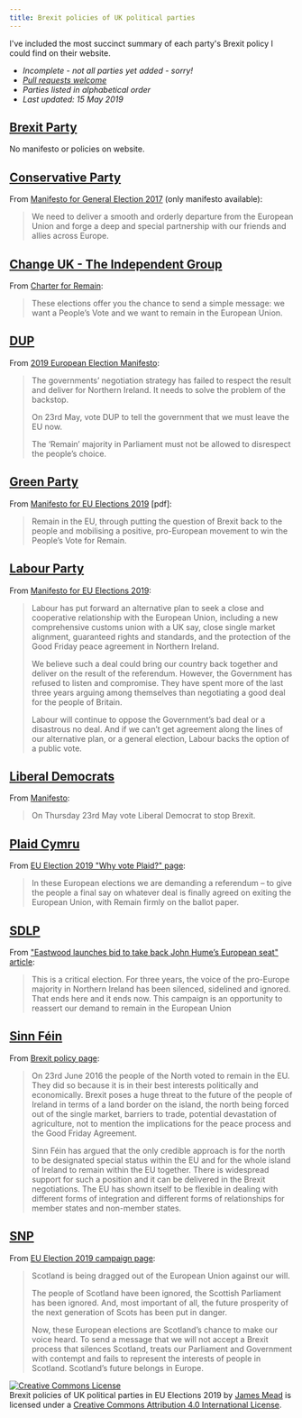 ```yaml
---
title: Brexit policies of UK political parties
---
```


I've included the most succinct summary of each party's Brexit policy I could find on their website.

* _Incomplete - not all parties yet added - sorry!_
* _[Pull requests welcome](https://github.com/floehopper/eu-elections-2019/)_
* _Parties listed in alphabetical order_
* _Last updated: 15 May 2019_

## [Brexit Party](https://thebrexitparty.org/)

No manifesto or policies on website.


## [Conservative Party](https://www.conservatives.com/)

From [Manifesto for General Election 2017](https://www.conservatives.com/manifesto) (only manifesto available):

> We need to deliver a smooth and orderly departure from the European Union and forge a deep and special partnership with our friends and allies across Europe.


## [Change UK - The Independent Group](https://voteforchange.uk/)

From [Charter for Remain](https://voteforchange.uk/charter-for-remain/):

> These elections offer you the chance to send a simple message: we want a People’s Vote and we want to remain in the European Union.


## [DUP](http://www.mydup.com/)

From [2019 European Election Manifesto](http://www.mydup.com/images/uploads/publications/European_manifesto_-_Final.pdf):

> The governments’ negotiation strategy has failed to respect the result and deliver for Northern Ireland. It needs to solve the problem of the backstop.
>
> On 23rd May, vote DUP to tell the government that we must leave the EU now.
>
> The ‘Remain’ majority in Parliament must not be allowed to disrespect the people’s choice.


## [Green Party](https://www.greenparty.org.uk/)

From [Manifesto for EU Elections 2019](https://www.greenparty.org.uk/assets/images/national-site/eu-2019/eu-manifesto-online-19-05-13.pdf) [pdf]:

> Remain in the EU, through putting the question of Brexit back to the people and mobilising a positive, pro-European movement to win the People’s Vote for Remain.


## [Labour Party](https://labour.org.uk/)

From [Manifesto for EU Elections 2019](https://labour.org.uk/manifesto/transforming-britain-and-europe/):

> Labour has put forward an alternative plan to seek a close and cooperative relationship with the European Union, including a new comprehensive customs union with a UK say, close single market alignment, guaranteed rights and standards, and the protection of the Good Friday peace agreement in Northern Ireland.
>
> We believe such a deal could bring our country back together and deliver on the result of the referendum. However, the Government has refused to listen and compromise. They have spent more of the last three years arguing among themselves than negotiating a good deal for the people of Britain.
>
> Labour will continue to oppose the Government’s bad deal or a disastrous no deal. And if we can’t get agreement along the lines of our alternative plan, or a general election, Labour backs the option of a public vote.


## [Liberal Democrats](https://www.libdems.org.uk/)

From [Manifesto](https://www.libdems.org.uk/manifesto):

> On Thursday 23rd May vote Liberal Democrat to stop Brexit.


## [Plaid Cymru](https://www.partyof.wales/)

From [EU Election 2019 "Why vote Plaid?" page](https://www.partyof.wales/plaid_europe):

> In these European elections we are demanding a referendum – to give the people a final say on whatever deal is finally agreed on exiting the European Union, with Remain firmly on the ballot paper.


## [SDLP](http://www.sdlp.ie/)

From ["Eastwood launches bid to take back John Hume’s European seat" article](http://www.sdlp.ie/news/2019/eastwood-launches-bid-to-take-back-john-humes-european-seat/):

> This is a critical election. For three years, the voice of the pro-Europe majority in Northern Ireland has been silenced, sidelined and ignored. That ends here and it ends now. This campaign is an opportunity to reassert our demand to remain in the European Union


## [Sinn Féin](https://www.sinnfein.ie/)

From [Brexit policy page](https://www.sinnfein.ie/brexit):

> On 23rd June 2016 the people of the North voted to remain in the EU. They did so because it is in their best interests politically and economically. Brexit poses a huge threat to the future of the people of Ireland in terms of a land border on the island, the north being forced out of the single market, barriers to trade, potential devastation of agriculture, not to mention the implications for the peace process and the Good Friday Agreement.
>
> Sinn Féin has argued that the only credible approach is for the north to be designated special status within the EU and for the whole island of Ireland to remain within the EU together. There is widespread support for such a position and it can be delivered in the Brexit negotiations. The EU has shown itself to be flexible in dealing with different forms of integration and different forms of relationships for member states and non-member states.


## [SNP](https://www.snp.org/)

From [EU Election 2019 campaign page](https://www.snp.org/campaigns/eu-election-2019/):

> Scotland is being dragged out of the European Union against our will.
>
> The people of Scotland have been ignored, the Scottish Parliament has been ignored. And, most important of all, the future prosperity of the next generation of Scots has been put in danger.
>
> Now, these European elections are Scotland’s chance to make our voice heard. To send a message that we will not accept a Brexit process that silences Scotland, treats our Parliament and Government with contempt and fails to represent the interests of people in Scotland. Scotland’s future belongs in Europe.


<a rel="license" href="http://creativecommons.org/licenses/by/4.0/"><img alt="Creative Commons License" style="border-width:0" src="https://i.creativecommons.org/l/by/4.0/88x31.png" /></a><br /><span xmlns:dct="http://purl.org/dc/terms/" href="http://purl.org/dc/dcmitype/Text" property="dct:title" rel="dct:type">Brexit policies of UK political parties in EU Elections 2019</span> by <a xmlns:cc="http://creativecommons.org/ns#" href="http://jamesmead.org/" property="cc:attributionName" rel="cc:attributionURL">James Mead</a> is licensed under a <a rel="license" href="http://creativecommons.org/licenses/by/4.0/">Creative Commons Attribution 4.0 International License</a>.
